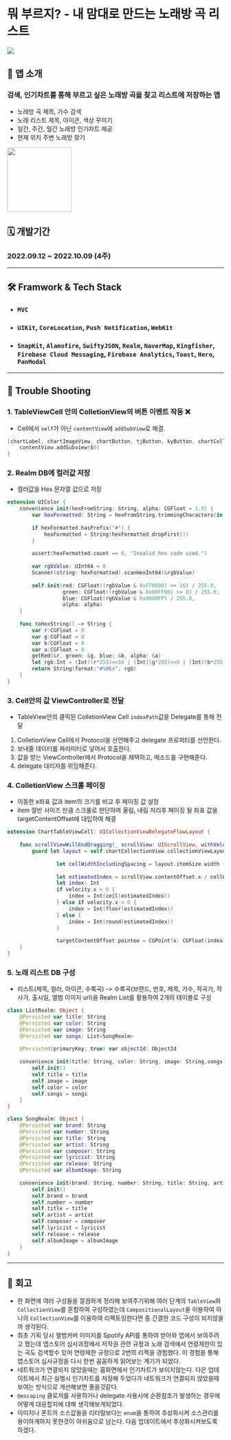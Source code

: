 # **뭐 부르지? - 내 맘대로 만드는 노래방 곡 리스트**

<img src="https://velog.velcdn.com/images/rytak108/post/b91aaee0-fe95-4167-af04-7d46654db7ea/image.png">

## **📲 앱 소개**
### 검색, 인기차트를 통해 부르고 싶은 노래방 곡을 찾고 리스트에 저장하는 앱
- 노래방 곡 제목, 가수 검색
- 노래 리스트 제목, 아이콘, 색상 꾸미기
- 일간, 주간, 월간 노래방 인기차트 제공
- 현재 위치 주변 노래방 찾기


<a href="https://apps.apple.com/kr/app/%EB%AD%90-%EB%B6%80%EB%A5%B4%EC%A7%80-%EB%82%B4-%EB%A7%98%EB%8C%80%EB%A1%9C-%EB%A7%8C%EB%93%9C%EB%8A%94-%EB%85%B8%EB%9E%98-%EB%A6%AC%EC%8A%A4%ED%8A%B8/id6443573821" target="_blank"><img src="https://developer.apple.com/news/images/download-on-the-app-store-badge.png" width="150px" /></a>  

## **🗓️ 개발기간**
### 2022.09.12 ~ 2022.10.09 (4주)  

---
## **🛠️ Framwork & Tech Stack**
- ### ```MVC```
- ### ```UIKit```, ```CoreLocation```, ```Push Notification```, ```WebKit```
- ### ```SnapKit```, ```Alamofire```, ```SwiftyJSON```, ```Realm```, ```NaverMap```, ```Kingfisher```, ```Firebase Cloud Messaging```, ```Firebase Analytics```, ```Toast```, ```Hero```, ```PanModal```

---
## **🔴 Trouble Shooting**

### 1. TableViewCell 안의 ColletionView의 버튼 이벤트 작동 ❌

- Cell에서 ```self```가 아닌 ```contentView```에 ```addSubView```로 해결.
```swift
[chartLabel, chartImageView, chartButton, tjButton, kyButton, chartCollectionView].forEach {
    contentView.addSubview($0)
}
```
### 2. Realm DB에 컬러값 저장
- 컬러값을 Hex 문자열 값으로 저장

```swift
extension UIColor {
    convenience init(hexFromString: String, alpha: CGFloat = 1.0) {
        var hexFormatted: String = hexFromString.trimmingCharacters(in: CharacterSet.whitespacesAndNewlines).uppercased()
        
        if hexFormatted.hasPrefix("#") {
            hexFormatted = String(hexFormatted.dropFirst())
        }
        
        assert(hexFormatted.count == 6, "Invalid hex code used.")
        
        var rgbValue: UInt64 = 0
        Scanner(string: hexFormatted).scanHexInt64(&rgbValue)
        
        self.init(red: CGFloat((rgbValue & 0xFF0000) >> 16) / 255.0,
                  green: CGFloat((rgbValue & 0x00FF00) >> 8) / 255.0,
                  blue: CGFloat(rgbValue & 0x0000FF) / 255.0,
                  alpha: alpha)
    }
    
    func toHexString() -> String {
        var r:CGFloat = 0
        var g:CGFloat = 0
        var b:CGFloat = 0
        var a:CGFloat = 0
        getRed(&r, green: &g, blue: &b, alpha: &a)
        let rgb:Int = (Int)(r*255)<<16 | (Int)(g*255)<<8 | (Int)(b*255)<<0
        return String(format:"#%06x", rgb)
    }
}
```

### 3. Cell안의 값 ViewController로 전달
- TableView안의 클릭된 ColletionView Cell ```indexPath```값을 Delegate를 통해 전달

1. ColletionView Cell에서 Protocol을 선언해주고 delegate 프로퍼티를 선언한다.
2. 보내줄 데이터를 파라미터로 넣어서 호출한다.
3. 값을 받는 ViewController에서 Protocol을 채택하고, 메소드를 구현해준다.
4. delegate 대리자를 위임해준다.

### 4. ColletionView 스크롤 페이징
- 이동한 x좌표 값과 item의 크기를 비교 후 페이징 값 설정
- item 절반 사이즈 만큼 스크롤로 판단하여 올림, 내림 처리후 페이징 될 좌표 값을 targetContentOffset에 대입하여 해결

```swift
extension ChartTableViewCell: UICollectionViewDelegateFlowLayout {
    
    func scrollViewWillEndDragging(_ scrollView: UIScrollView, withVelocity velocity: CGPoint, targetContentOffset: UnsafeMutablePointer<CGPoint>) {
        guard let layout = self.chartCollectionView.collectionViewLayout as? UICollectionViewFlowLayout else { return }
                
                let cellWidthIncludingSpacing = layout.itemSize.width + layout.minimumLineSpacing
                
                let estimatedIndex = scrollView.contentOffset.x / cellWidthIncludingSpacing
                let index: Int
                if velocity.x > 0 {
                    index = Int(ceil(estimatedIndex))
                } else if velocity.x < 0 {
                    index = Int(floor(estimatedIndex))
                } else {
                    index = Int(round(estimatedIndex))
                }
                
                targetContentOffset.pointee = CGPoint(x: CGFloat(index) * cellWidthIncludingSpacing, y: 0)
    }
}
```

### 5. 노래 리스트 DB 구성
- 리스트(제목, 컬러, 아이콘, 수록곡) -> 수록곡(브랜드, 번호, 제목, 가수, 작곡가, 작사가, 출시일, 앨범 이미지 url)을 Realm List를 활용하여 2개의 테이블로 구성

```swift
class ListRealm: Object {
    @Persisted var title: String
    @Persisted var color: String
    @Persisted var image: String
    @Persisted var songs: List<SongRealm>
    
    @Persisted(primaryKey: true) var objectId: ObjectId
    
    convenience init(title: String, color: String, image: String,songs: List<SongRealm>) {
        self.init()
        self.title = title
        self.image = image
        self.color = color
        self.songs = songs
    }
}

class SongRealm: Object {
    @Persisted var brand: String
    @Persisted var number: String
    @Persisted var title: String
    @Persisted var artist: String
    @Persisted var composer: String
    @Persisted var lyricist: String
    @Persisted var release: String
    @Persisted var albumImage: String
    
    convenience init(brand: String, number: String, title: String, artist: String, composer: String, lyricist: String, release: String, albumImage: String) {
        self.init()
        self.brand = brand
        self.number = number
        self.title = title
        self.artist = artist
        self.composer = composer
        self.lyricist = lyricist
        self.release = release
        self.albumImage = albumImage
    }
}
```
---

## **🤔 회고**
- 한 화면에 여러 구성들을 깔끔하게 정리해 보여주기위해 여러 단계의 ```TableView```와 ```CollectionView```를 혼합하여 구성하였는데 ```CompositionalLayout```을 이용하여 하나의 ```CollectionView```를 이용하여 리펙토링한다면 좀 간결한 코드 구성이 되지않을까 생각된다.
- 최초 기획 당시 앨범커버 이미지를 Spotify API를 통하여 받아와 앱에서 보여주려고 했는데 앱스토어 심사과정에서 저작권 관련 규정과 노래 검색에서 연령제한이 있는 곡도 검색할수 있어 연령제한 규정으로 2번의 리젝을 경험했다. 이 경험을 통해 앱스토어 심사규정을 다시 한번 꼼꼼하게 읽어보는 계기가 되었다.
- 네트워크가 연결되지 않았을때는 홈화면에서 인기차트가 보이지않는다. 다은 업데이트에서 최근 실행시 인기차트를 저장해 두었다가 네트워크가 연결되지 않았을때 보여는 방식으로 개선해보면 좋을것같다.
- ```@escaping``` 클로저를 사용하거나 delegate 사용시에 순환참조가 발생하는 경우에 어떻게 대응할지에 대해 생각해보게되었다.
- 이미지나 폰트의 소스값들을 리터럴보다는 ```enum```을 통하여 추상화시켜 소스관리를 용이하게하지 못한것이 아쉬움으로 남는다. 다음 업데이트에서 추상화시켜보도록 하겠다.